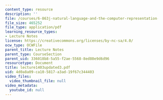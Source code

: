 ```yaml
---
content_type: resource
description: ''
file: /courses/6-863j-natural-language-and-the-computer-representation-of-knowledge-spring-2003/4d0a8a09ca105817a3ad19f67c344403_lecture1403updated3.pdf
file_size: 465252
file_type: application/pdf
learning_resource_types:
- Lecture Notes
license: https://creativecommons.org/licenses/by-nc-sa/4.0/
ocw_type: OCWFile
parent_title: Lecture Notes
parent_type: CourseSection
parent_uid: 336018b8-5a55-f2ae-5568-8ed80e9d6d96
resourcetype: Document
title: lecture1403updated3.pdf
uid: 4d0a8a09-ca10-5817-a3ad-19f67c344403
video_files:
  video_thumbnail_file: null
video_metadata:
  youtube_id: null
---
```

